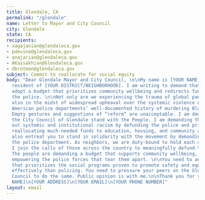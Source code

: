 ```yaml
---
title: Glendale, CA
permalink: "/glendale"
name: Letter to Mayor and City Council
city: Glendale
state: CA
recipients:
- vagajanian@glendaleca.gov
- pdevine@glendaleca.gov
- anajarian@glendaleca.gov
- AKassakhian@Glendaleca.gov
- dbrotman@glendaleca.gov
subject: Commit to reallocate for social equity
body: "Dear Glendale Mayor and City Council, \n\nMy name is [YOUR NAME] and I am a
  resident of [YOUR DISTRICT/NEIGHBORHOOD]. I am writing to demand that the City Council
  adopt a budget that prioritizes community wellbeing and redirects funding away from
  the police. \n\nNot only are we experiencing the trauma of global pandemic, we are
  also in the midst of widespread upheaval over the systemic violence embodied by
  American police departments’ well-documented history of murdering Black people.
  Empty gestures and suggestions of “reform” are unacceptable. I am demanding that
  the City Council of Glendale stand with the People. I am demanding that you root
  out systemic and institutional racism by defunding the police and prioritizing and
  reallocating much-needed funds to education, housing, and community and social services.\n\nI
  also entreat you to stand in solidarity with the movement by demanding change from
  the police department. As neighbors, we are duty-bound to hold each other accountable.
  I join the calls of those across the country to meaningfully defund the police.
  The people are demanding a budget that supports community wellbeing, rather than
  empowering the police forces that tear them apart. \n\nYou need to adopt a budget
  that prioritizes the social programs proven to promote safety and equity much more
  effectively than policing. You need to pressure your peers on the Glendale City
  Council to do the same. Public opinion is with me.\n\nThank you for your time,\n[YOUR
  NAME]\n[YOUR ADDRESS]\n[YOUR EMAIL]\n[YOUR PHONE NUMBER]"
layout: email
---
```


